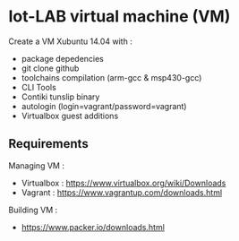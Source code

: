 Iot-LAB virtual machine (VM)
===========================

Create a VM Xubuntu 14.04 with :
  * package depedencies
  * git clone github
  * toolchains compilation (arm-gcc & msp430-gcc)
  * CLI Tools
  * Contiki tunslip binary 
  * autologin (login=vagrant/password=vagrant)
  * Virtualbox guest additions

Requirements
------------

Managing VM : 

  * Virtualbox : https://www.virtualbox.org/wiki/Downloads
  * Vagrant : https://www.vagrantup.com/downloads.html

Building VM :

  * https://www.packer.io/downloads.html


